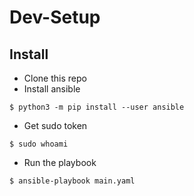 # Dev-Setup

## Install

- Clone this repo
- Install ansible

```
$ python3 -m pip install --user ansible

```

- Get sudo token

```
$ sudo whoami
```

- Run the playbook

```
$ ansible-playbook main.yaml
```
